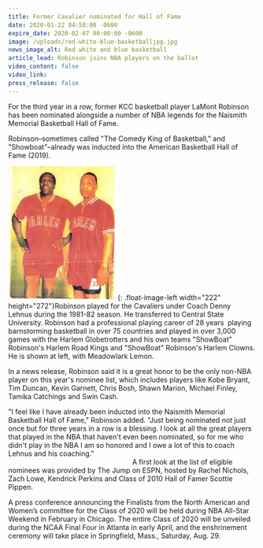 ```yaml
---
title: Former Cavalier nominated for Hall of Fame
date: 2020-01-22 04:58:00 -0600
expire_date: 2020-02-07 00:00:00 -0600
image: /uploads/red-white-blue-basketballjpg.jpg
news_image_alt: Red white and blue basketball
article_lead: Robinson joins NBA players on the ballot
video_content: false
video_link:
press_release: false
---
```


For the third year in a row, former KCC basketball player LaMont Robinson has been nominated alongside a number of NBA legends for the Naismith Memorial Basketball Hall of Fame.

Robinson–sometimes called "The Comedy King of Basketball," and "Showboat"–already was inducted into the American Basketball Hall of Fame (2019).

![](/uploads/lamont-showboat-robinson-and-meadowlark-lemon.jpg){: .float-image-left width="222" height="272"}Robinson played for the Cavaliers under Coach Denny Lehnus during the 1981-82 season. He transferred to Central State University. Robinson had a professional playing career of 28 years &nbsp;playing barnstorming basketball in over 75 countries and played in over 3,000 games with the Harlem Globetrotters and his own teams "ShowBoat" Robinson's Harlem Road Kings and "ShowBoat" Robinson's Harlem Clowns. He is shown at left, with Meadowlark Lemon.

In a news release, Robinson said it is a great honor to be the only non-NBA player on this year's nominee list, which includes players like Kobe Bryant, Tim Duncan, Kevin Garnett, Chris Bosh, Shawn Marion, Michael Finley, Tamika Catchings and Swin Cash.

"I feel like I have already been inducted into the Naismith Memorial Basketball Hall of Fame," Robinson added. "Just being nominated not just once but for three years in a row is a blessing. I look at all the great players that played in the NBA that haven't even been nominated, so for me who didn't play in the NBA I am so honored and I owe a lot of this to coach Lehnus and his coaching."&nbsp; &nbsp; &nbsp; &nbsp; &nbsp; &nbsp; &nbsp; &nbsp; &nbsp; &nbsp; &nbsp; &nbsp; &nbsp; &nbsp; &nbsp; &nbsp; &nbsp; &nbsp; &nbsp; &nbsp; &nbsp; &nbsp; &nbsp; &nbsp; &nbsp; &nbsp; &nbsp; &nbsp; &nbsp; &nbsp; &nbsp; &nbsp; &nbsp; &nbsp; &nbsp; &nbsp; &nbsp; &nbsp; &nbsp; &nbsp; &nbsp; &nbsp; &nbsp; &nbsp; &nbsp; &nbsp; &nbsp; &nbsp; &nbsp; &nbsp; &nbsp; &nbsp; &nbsp; &nbsp; &nbsp; &nbsp; &nbsp; &nbsp; &nbsp; &nbsp; &nbsp; &nbsp; &nbsp; &nbsp; &nbsp; &nbsp; &nbsp; &nbsp; &nbsp; &nbsp; &nbsp; &nbsp; &nbsp; &nbsp; A first look at the list of eligible nominees was provided by The Jump on ESPN, hosted by Rachel Nichols, Zach Lowe, Kendrick Perkins and Class of 2010 Hall of Famer Scottie Pippen.

A press conference announcing the Finalists from the North American and Women’s committee for the Class of 2020 will be held during NBA All-Star Weekend in February in Chicago. The entire Class of 2020 will be unveiled during the NCAA Final Four in Atlanta in early April, and the enshrinement ceremony will take place in Springfield, Mass., Saturday, Aug. 29.